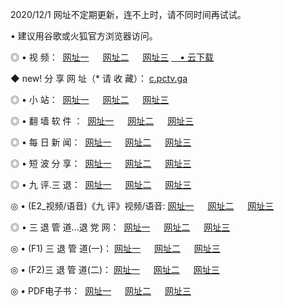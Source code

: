 <p>2020/12/1 网址不定期更新，连不上时，请不同时间再试试。
<p>• 建议用谷歌或火狐官方浏览器访问。
<p>◎ • 视 频： 
<a href="http://pcf.wemusiclabel.com/" target="_blank">网址一</a> 　 
<a href="http://acd.wemusiclabel.com/" target="_blank">网址二</a> 　 
<a href="http://acd.wemusiclabel.com/b.html" target="_blank">网址三</a>
<a href="https://yadi.sk/d/d0sUeAOpal3njw" target="_blank">　• 云下载 </a></p>
<p>◆ new! 分 享 网 址（* 请 收 藏）： <a href="http://gen.wemusiclabel.com/a.html">c.pctv.ga</a></p>

<p>◎ • 小 站：  
<a href="http://pcf.wemusiclabel.com/f.html" target="_blank">网址一</a> 　 
<a href="http://acd.wemusiclabel.com/h.html" target="_blank">网址二</a> 　 
<a href="http://acd.wemusiclabel.com/k/" target="_blank">网址三</a></p>
<p>◎ • 翻 墙 软 件 ：  
<a href="http://pcf.wemusiclabel.com/ff/" target="_blank">网址一</a> 　 
<a href="http://acd.wemusiclabel.com/s/read/a1_nd.html" target="_blank">网址二</a> 　 
<a href="http://acd.wemusiclabel.com/ff/index.html" target="_blank">网址三</a></p>
<p>◎ • 每 日 新 闻：  
<a href="http://pcf.wemusiclabel.com/day/" target="_blank">网址一</a> 　 
<a href="http://acd.wemusiclabel.com/day/" target="_blank">网址二</a> 　 
<a href="http://acd.wemusiclabel.com/day/index.html" target="_blank">网址三</a></p>
<p>◎ • 短 波 分 享：  
<a href="http://pcf.wemusiclabel.com/h/" target="_blank">网址一</a> 　 
<a href="http://acd.wemusiclabel.com/h/" target="_blank">网址二</a> 　 
<a href="http://acd.wemusiclabel.com/h/index.html" target="_blank">网址三</a></p>
<p>◎ • 九 评.三 退：  
<a href="http://pcf.wemusiclabel.com/t/" target="_blank">网址一</a> 　 
<a href="http://acd.wemusiclabel.com/v2/index.html" target="_blank">网址二</a> 　 
<a href="http://acd.wemusiclabel.com/tt/index.html" target="_blank">网址三</a> 　</p>
<p>◎ • (E2_视频/语音)《九 评》视频/语音: 
<a href="http://acd.wemusiclabel.com/7738.html" target="_blank">网址一</a> 　 
<a href="http://acd.wemusiclabel.com/7614.html" target="_blank">网址二</a> 　 
<a href="http://acd.wemusiclabel.com/7633.html" target="_blank">网址三</a></p>
<p>◎ • 三 退 管 道...退 党 网：  
<a href="http://pcf.wemusiclabel.com/go/td1.html" target="_blank">网址一</a> 　 
<a href="http://acd.wemusiclabel.com/go/td2.html" target="_blank">网址二</a> 　 
<a href="http://acd.wemusiclabel.com/go/td3.html" target="_blank">网址三</a></p>
<p>◎ • (F1) 三 退 管 道(一)： 
<a href="http://pcf.wemusiclabel.com/dd/" target="_blank">网址一</a> 　 
<a href="http://acd.wemusiclabel.com/s/read/a1_tdx.html" target="_blank">网址二</a> 　 
<a href="http://acd.wemusiclabel.com/dd/" target="_blank">网址三</a></p>
<p>◎ • (F2)三 退 管 道(二)： 
<a href="http://acd.wemusiclabel.com/d/" target="_blank">网址一</a> 　 
<a href="http://pcf.wemusiclabel.com/d/index.html" target="_blank">网址二</a> 　 
<a href="http://acd.wemusiclabel.com/d/" target="_blank">网址三</a></p>
<p>◎ • PDF电子书：  
<a href="http://pcf.wemusiclabel.com/p/" target="_blank">网址一</a> 　 
<a href="http://acd.wemusiclabel.com/p/index.html" target="_blank">网址二</a> 　 
<a href="http://acd.wemusiclabel.com/p/" target="_blank">网址三</a></p>

